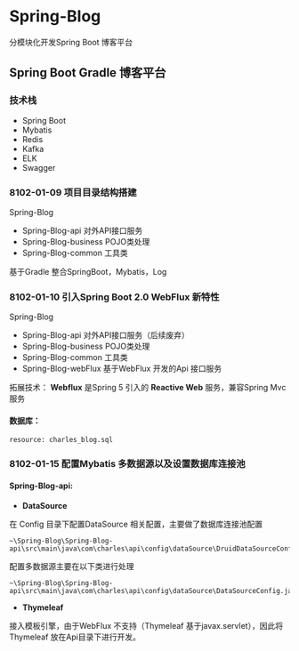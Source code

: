 # Spring-Blog
分模块化开发Spring Boot 博客平台

## Spring Boot Gradle 博客平台

### 技术栈
- Spring Boot
- Mybatis
- Redis
- Kafka
- ELK
- Swagger

### 8102-01-09 项目目录结构搭建

Spring-Blog

- Spring-Blog-api  对外API接口服务
- Spring-Blog-business POJO类处理
- Spring-Blog-common 工具类

基于Gradle 整合SpringBoot，Mybatis，Log


### 8102-01-10 引入Spring Boot 2.0 WebFlux 新特性

Spring-Blog

- Spring-Blog-api  对外API接口服务（后续废弃）
- Spring-Blog-business POJO类处理
- Spring-Blog-common 工具类
- Spring-Blog-webFlux  基于WebFlux 开发的Api 接口服务

拓展技术：
    **Webflux** 是Spring 5 引入的 **Reactive Web** 服务，兼容Spring Mvc 服务
 
 
#### 数据库：
    resource: charles_blog.sql
    
    
### 8102-01-15 配置Mybatis 多数据源以及设置数据库连接池
#### Spring-Blog-api:

- **DataSource**

在 Config 目录下配置DataSource 相关配置，主要做了数据库连接池配置
```
~\Spring-Blog\Spring-Blog-api\src\main\java\com\charles\api\config\dataSource\DruidDataSourceConfig.java
```

配置多数据源主要在以下类进行处理
```
~\Spring-Blog\Spring-Blog-api\src\main\java\com\charles\api\config\dataSource\DataSourceConfig.java
```  



- **Thymeleaf**

接入模板引擎，由于WebFlux 不支持（Thymeleaf 基于javax.servlet），因此将Thymeleaf 放在Api目录下进行开发。